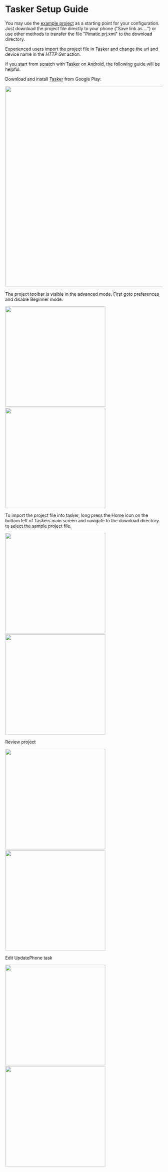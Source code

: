 # Tasker Setup Guide
[project]: https://raw.githubusercontent.com/bstrebel/pimatic-phone/master/assets/Pimatic.prj.xml

You may use the [example project][project] as a starting point for your configuration.
Just download the project file directly to your phone ("Save link as ...")
or use other methods to transfer the file "Pimatic.prj.xml" to the download directory.

Experienced users import the project file in Tasker and change the url and device name
in the _HTTP Get_ action.

If you start from scratch with Tasker on Android, the following guide will be helpful.

Download and install [Tasker](https://play.google.com/store/apps/details?id=net.dinglisch.android.taskerm&hl=de) from Google Play:

<img src="https://raw.githubusercontent.com/bstrebel/pimatic-phone/master/assets/TaskerApp.png" width="640">

The project toolbar is visible in the advanced mode. First goto preferences
and disable Beginner mode:

<img src="https://raw.githubusercontent.com/bstrebel/pimatic-phone/master/assets/Preferences.png" width="320">&nbsp;&nbsp;&nbsp;<img src="https://raw.githubusercontent.com/bstrebel/pimatic-phone/master/assets/BeginnerMode.png" width="320">

To import the project file into tasker, long press the Home icon on the
bottom left of Taskers main screen and navigate to the download directory
to select the sample project file.

<img src="https://raw.githubusercontent.com/bstrebel/pimatic-phone/master/assets/ImportProject.png" width="320">&nbsp;&nbsp;&nbsp;<img src="https://raw.githubusercontent.com/bstrebel/pimatic-phone/master/assets/SelectFileDialog.png" width="320">

Review project

<img src="https://raw.githubusercontent.com/bstrebel/pimatic-phone/master/assets/ProjectProfiles.png" width="320">&nbsp;&nbsp;&nbsp;<img src="https://raw.githubusercontent.com/bstrebel/pimatic-phone/master/assets/ProjectTasks.png" width="320">

Edit UpdatePhone task

<img src="https://raw.githubusercontent.com/bstrebel/pimatic-phone/master/assets/UpdatePhoneTask.png" width="320">&nbsp;&nbsp;&nbsp;<img src="https://raw.githubusercontent.com/bstrebel/pimatic-phone/master/assets/UpdatePhoeEdit.png" width="320">



